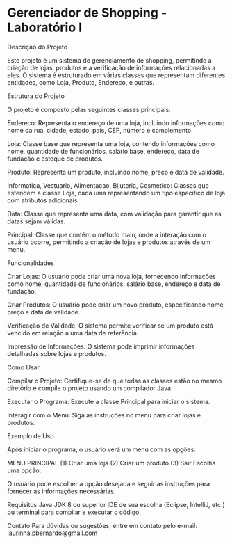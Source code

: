 # Gerenciador de Shopping - Laboratório I

Descrição do Projeto

Este projeto é um sistema de gerenciamento de shopping, permitindo a criação de lojas, produtos e a verificação de informações relacionadas a eles. O sistema é estruturado em várias classes que representam diferentes entidades, como Loja, Produto, Endereco, e outras.

Estrutura do Projeto

O projeto é composto pelas seguintes classes principais:

Endereco: Representa o endereço de uma loja, incluindo informações como nome da rua, cidade, estado, país, CEP, número e complemento.

Loja: Classe base que representa uma loja, contendo informações como nome, quantidade de funcionários, salário base, endereço, data de fundação e estoque de produtos.

Produto: Representa um produto, incluindo nome, preço e data de validade.

Informatica, Vestuario, Alimentacao, Bijuteria, Cosmetico: Classes que estendem a classe Loja, cada uma representando um tipo específico de loja com atributos adicionais.

Data: Classe que representa uma data, com validação para garantir que as datas sejam válidas.

Principal: Classe que contém o método main, onde a interação com o usuário ocorre, permitindo a criação de lojas e produtos através de um menu.

Funcionalidades

Criar Lojas: O usuário pode criar uma nova loja, fornecendo informações como nome, quantidade de funcionários, salário base, endereço e data de fundação.

Criar Produtos: O usuário pode criar um novo produto, especificando nome, preço e data de validade.

Verificação de Validade: O sistema permite verificar se um produto está vencido em relação a uma data de referência.

Impressão de Informações: O sistema pode imprimir informações detalhadas sobre lojas e produtos.

Como Usar

Compilar o Projeto: Certifique-se de que todas as classes estão no mesmo diretório e compile o projeto usando um compilador Java.

Executar o Programa: Execute a classe Principal para iniciar o sistema.

Interagir com o Menu: Siga as instruções no menu para criar lojas e produtos.

Exemplo de Uso

Após iniciar o programa, o usuário verá um menu com as opções:

MENU PRINCIPAL
(1) Criar uma loja
(2) Criar um produto
(3) Sair
Escolha uma opção:

O usuário pode escolher a opção desejada e seguir as instruções para fornecer as informações necessárias.

Requisitos
Java JDK 8 ou superior
IDE de sua escolha (Eclipse, IntelliJ, etc.) ou terminal para compilar e executar o código.

Contato
Para dúvidas ou sugestões, entre em contato pelo e-mail: laurinha.pbernardo@gmail.com


